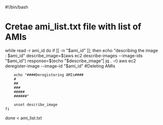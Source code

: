 #!/bin/bash
#
# Cretae ami_list.txt file with list of AMIs
while read -r ami_id
do
    if [[ -n "$ami_id" ]]; then
        echo "describing the image : $ami_id"
        describe_image=$(aws ec2 describe-images --image-ids "$ami_id")
        response=$(echo "$describe_image"| jq . -r)
        aws ec2 deregister-image --image-id "$ami_id"
#Deleting AMIs

        echo "####Deregistering AMIs####
        #
        ##
        ###
        #####
        ######"

        unset describe_image
    fi
done  < ami_list.txt
